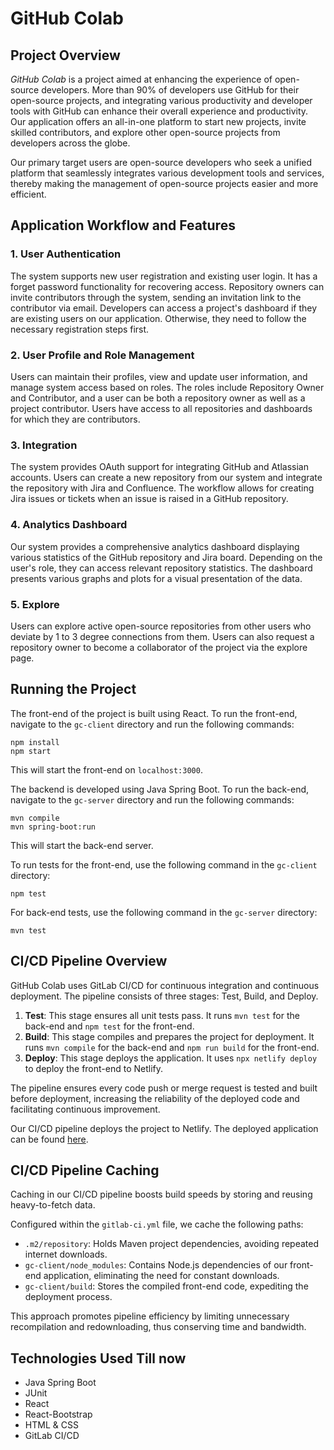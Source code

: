# **GitHub Colab**

## **Project Overview** 
*GitHub Colab* is a project aimed at enhancing the experience of open-source developers. More than 90% of developers use GitHub for their open-source projects, and integrating various productivity and developer tools with GitHub can enhance their overall experience and productivity. Our application offers an all-in-one platform to start new projects, invite skilled contributors, and explore other open-source projects from developers across the globe.

Our primary target users are open-source developers who seek a unified platform that seamlessly integrates various development tools and services, thereby making the management of open-source projects easier and more efficient.

## **Application Workflow and Features**

### 1. User Authentication
The system supports new user registration and existing user login. It has a forget password functionality for recovering access. Repository owners can invite contributors through the system, sending an invitation link to the contributor via email. Developers can access a project's dashboard if they are existing users on our application. Otherwise, they need to follow the necessary registration steps first.

### 2. User Profile and Role Management
Users can maintain their profiles, view and update user information, and manage system access based on roles. The roles include Repository Owner and Contributor, and a user can be both a repository owner as well as a project contributor. Users have access to all repositories and dashboards for which they are contributors.

### 3. Integration
The system provides OAuth support for integrating GitHub and Atlassian accounts. Users can create a new repository from our system and integrate the repository with Jira and Confluence. The workflow allows for creating Jira issues or tickets when an issue is raised in a GitHub repository.

### 4. Analytics Dashboard
Our system provides a comprehensive analytics dashboard displaying various statistics of the GitHub repository and Jira board. Depending on the user's role, they can access relevant repository statistics. The dashboard presents various graphs and plots for a visual presentation of the data.

### 5. Explore
Users can explore active open-source repositories from other users who deviate by 1 to 3 degree connections from them. Users can also request a repository owner to become a collaborator of the project via the explore page.

## **Running the Project**
The front-end of the project is built using React. To run the front-end, navigate to the `gc-client` directory and run the following commands:
```
npm install
npm start
```
This will start the front-end on `localhost:3000`.

The backend is developed using Java Spring Boot. To run the back-end, navigate to the `gc-server` directory and run the following commands:
```
mvn compile
mvn spring-boot:run
```
This will start the back-end server.

To run tests for the front-end, use the following command in the `gc-client` directory:
```
npm test
```
For back-end tests, use the following command in the `gc-server` directory:
```
mvn test
```

## **CI/CD Pipeline Overview**
GitHub Colab uses GitLab CI/CD for continuous integration and continuous deployment. The pipeline consists of three stages: Test, Build, and Deploy.

1. **Test**: This stage ensures all unit tests pass. It runs `mvn test` for the back-end and `npm test` for the front-end.
2. **Build**: This stage compiles and prepares the project for deployment. It runs `mvn compile` for the back-end and `npm run build` for the front-end.
3. **Deploy**: This stage deploys the application. It uses `npx netlify deploy` to deploy the front-end to Netlify.

The pipeline ensures every code push or merge request is tested and built before deployment, increasing the reliability of the deployed code and facilitating continuous improvement.

Our CI/CD pipeline deploys the project to Netlify. The deployed application can be found [here](https://keen-rolypoly-f595cb.netlify.app/).

## **CI/CD Pipeline Caching**

Caching in our CI/CD pipeline boosts build speeds by storing and reusing heavy-to-fetch data.

Configured within the `gitlab-ci.yml` file, we cache the following paths:

- `.m2/repository`: Holds Maven project dependencies, avoiding repeated internet downloads.
- `gc-client/node_modules`: Contains Node.js dependencies of our front-end application, eliminating the need for constant downloads.
- `gc-client/build`: Stores the compiled front-end code, expediting the deployment process.

This approach promotes pipeline efficiency by limiting unnecessary recompilation and redownloading, thus conserving time and bandwidth.

## **Technologies Used Till now**
- Java Spring Boot
- JUnit
- React
- React-Bootstrap
- HTML & CSS
- GitLab CI/CD
